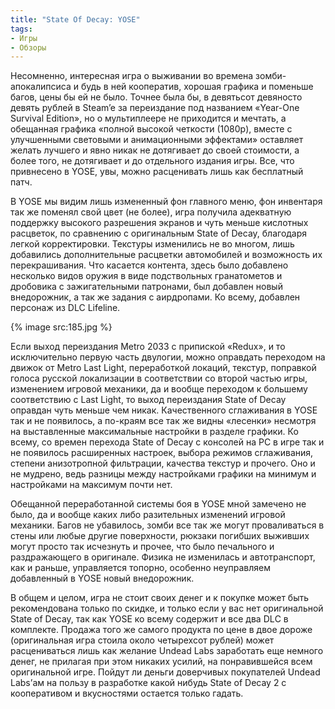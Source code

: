 ```yaml
---
title: "State Of Decay: YOSE"
tags:
- Игры
- Обзоры
---
```


Несомненно, интересная игра о выживании во времена зомби-апокалипсиса и будь в ней кооператив, хорошая графика и поменьше багов, цены бы ей не было. Точнее была бы, в девятьсот девяносто девять рублей в Steam’e за переиздание под названием «Year-One Survival Edition», но о мультиплеере не приходится и мечтать, а обещанная графика «полной высокой четкости (1080p), вместе с улучшенными световыми и анимационными эффектами» оставляет желать лучшего и явно никак не дотягивает до своей стоимости, а более того, не дотягивает и до отдельного издания игры. Все, что привнесено в YOSE, увы, можно расценивать лишь как бесплатный патч.

В YOSE мы видим лишь измененный фон главного меню, фон инвентаря так же поменял свой цвет (не более), игра получила адекватную поддержку высокого разрешения экранов и чуть меньше кислотных расцветок, по сравнению с оригинальным State of Decay, благодаря легкой корректировки. Текстуры изменились не во многом, лишь добавились дополнительные расцветки автомобилей и возможность их перекрашивания. Что касается контента, здесь было добавлено несколько видов оружия в виде подствольных гранатометов и дробовика с зажигательными патронами, был добавлен новый внедорожник, а так же задания с аирдропами. Ко всему, добавлен персонаж из DLC Lifeline.

{% image src:185.jpg %}

Если выход переиздания Metro 2033 с припиской «Redux», и то исключительно первую часть двулогии, можно оправдать переходом на движок от Metro Last Light, переработкой локаций, текстур, поправкой голоса русской локализации в соответствии со второй частью игры, изменением игровой механики, да и вообще переходом к большему соответствию с Last Light, то выход переиздания State of Decay оправдан чуть меньше чем никак. Качественного сглаживания в YOSE так и не появилось, а по-краям все так же видны «лесенки» несмотря на выставленные максимальные настройки в разделе графики. Ко всему, со времен перехода State of Decay с консолей на PC в игре так и не появилось расширенных настроек, выбора режимов сглаживания, степени анизотропной фильтрации, качества текстур и прочего. Оно и не мудрено, ведь разницы между настройками графики на минимум и настройками на максимум почти нет.

Обещанной переработанной системы боя в YOSE мной замечено не было, да и вообще каких либо разительных изменений игровой механики. Багов не убавилось, зомби все так же могут проваливаться в стены или любые другие поверхности, рюкзаки погибших выживших могут просто так исчезнуть и прочее, что было печального и раздражающего в оригинале. Физика не изменилась и автотранспорт, как и раньше, управляется топорно, особенно неуправляем добавленный в YOSE новый внедорожник.

В общем и целом, игра не стоит своих денег и к покупке может быть рекомендована только по скидке, и только если у вас нет оригинальной State of Decay, так как YOSE ко всему содержит и все два DLС в комплекте. Продажа того же самого продукта по цене в двое дороже (оригинальная игра стоила около четырехсот рублей) может расцениваться лишь как желание Undead Labs заработать еще немного денег, не прилагая при этом никаких усилий, на понравившейся всем оригинальной игре. Пойдут ли деньги доверчивых покупателей Undead Labs’ам на пользу в разработке какой нибудь State of Decay 2 с кооперативом и вкусностями остается только гадать.